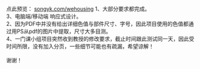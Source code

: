 点此预览： <a href="songyk.com/wehousing">songyk.com/wehousing</a>
1、大部分要求都完成。<br>
3、电脑端/移动端 响应式设计。<br>
2、因为PDF中并没有给出详细色值与部件尺寸、字号，因此项目使用的色值都通过用PS从pdf的图片中提取，尺寸大多目测。<br>
4、一门课小组项目突然收到教授的修改要求，截止时间跟此测试同一天，因此受时间所限，没有加入分页，一些细节可能也有疏漏，希望谅解！<br>
<br>
谢谢！

